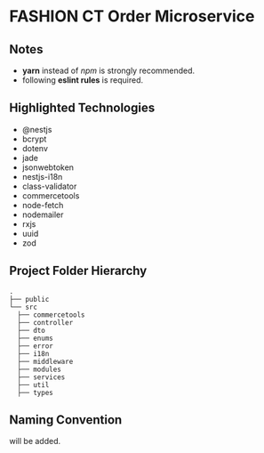 # FASHION CT Order Microservice

## Notes

- **yarn** instead of _npm_ is strongly recommended.
- following **eslint rules** is required.

## Highlighted Technologies

- @nestjs
- bcrypt
- dotenv
- jade
- jsonwebtoken
- nestjs-i18n
- class-validator
- commercetools
- node-fetch
- nodemailer
- rxjs
- uuid
- zod

## Project Folder Hierarchy

    .
    ├── public
    └── src
      ├── commercetools
      ├── controller
      ├── dto
      ├── enums
      ├── error
      ├── i18n
      ├── middleware
      ├── modules
      ├── services
      ├── util
      ├── types

## Naming Convention

will be added.
